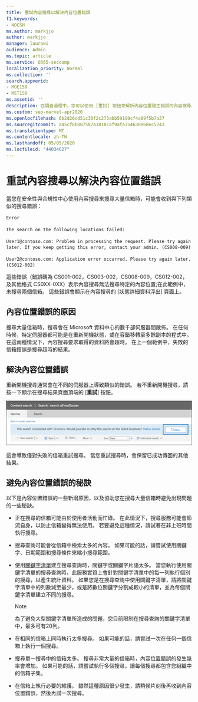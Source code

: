 ```yaml
---
title: 重試內容搜尋以解決內容位置錯誤
f1.keywords:
- NOCSH
ms.author: markjjo
author: markjjo
manager: laurawi
audience: Admin
ms.topic: article
ms.service: O365-seccomp
localization_priority: Normal
ms.collection: ''
search.appverid:
- MOE150
- MET150
ms.assetid: ''
description: 在調查過程中，您可以使用 [重試] 按鈕來解析內容位置發生錯誤的內容搜尋。
ms.custom: seo-marvel-apr2020
ms.openlocfilehash: 6b2d26cd51c30f2c273abb59199cf4a89f5b7a37
ms.sourcegitcommit: a45cf8b887587a1810caf9afa354638e68ec5243
ms.translationtype: MT
ms.contentlocale: zh-TW
ms.lasthandoff: 05/05/2020
ms.locfileid: "44034627"
---
```

# <a name="retry-a-content-search-to-resolve-a-content-location-error"></a>重試內容搜尋以解決內容位置錯誤

當您在安全性與合規性中心使用內容搜尋來搜尋大量信箱時，可能會收到與下列類似的搜尋錯誤：

```text
Error

The search on the following locations failed:

User1@contoso.com: Problem in processing the request. Please try again later. If you keep getting this error, contact your admin. (CS008-009)

User2@contoso.com: Application error occurred. Please try again later. (CS012-002)
```

這些錯誤（錯誤碼為 CS001-002，CS003-002，CS008-009，CS012-002，及其他格式 CS0XX-0XX）表示內容搜尋無法搜尋特定的內容位置;在此範例中，未搜尋兩個信箱。 這些錯誤會顯示在內容搜尋的 [狀態詳細資料浮出] 頁面上。

## <a name="cause-of-content-location-errors"></a>內容位置錯誤的原因

搜尋大量信箱時，搜尋會在 Microsoft 資料中心的數千部伺服器間散佈。 在任何時候，特定伺服器都可能是在重新開機狀態，或在容錯移轉至多餘副本的程式中。 在這兩種情況下，內容搜尋要求取得的資料將會超時。 在上一個範例中，失敗的信箱錯誤是搜尋超時的結果。

## <a name="resolving-content-location-errors"></a>解決內容位置錯誤

重新開機搜尋通常會在不同的伺服器上導致類似的錯誤。 若不重新開機搜尋，請按一下顯示在搜尋結果頁面頂端的 [**重試**] 按鈕。

![按一下 [重試] 按鈕以解決內容位置錯誤](../media/retrycontentsearch3.png)

這會導致僅對失敗的信箱重試搜尋。 當您重試搜尋時，會保留已成功傳回的其他結果。

## <a name="tips-to-avoid-content-location-errors"></a>避免內容位置錯誤的秘訣

以下是內容位置錯誤的一些新增原因，以及協助您在搜尋大量信箱時避免出現問題的一些秘訣。

- 正在搜尋的信箱可能由於使用者活動而忙碌。 在此情況下，搜尋服務可能會節流自身，以防止信箱變得無法使用。 若要避免這種情況，請試著在非上班時間執行搜尋。

- 搜尋查詢可能會從信箱中檢索太多的內容。 如果可能的話，請嘗試使用關鍵字、日期範圍和搜尋條件來縮小搜尋範圍。

- 使用[關鍵字清單](view-keyword-statistics-for-content-search.md#get-keyword-statistics-for-content-searches)建立搜尋查詢時，關鍵字或關鍵字片語太多。 當您執行使用關鍵字清單的搜尋查詢時，此服務實質上會針對關鍵字清單中的每一列執行個別的搜尋，以產生統計資料。 如果您是在搜尋查詢中使用關鍵字清單，請將關鍵字清單中的列數減至最少，或是將數位關鍵字分割成較小的清單，並為每個關鍵字清單建立不同的搜尋。

  > [!NOTE]
  > 為了避免大型關鍵字清單所造成的問題，您目前限制在搜尋查詢的關鍵字清單中，最多可有20列。

- 在相同的信箱上同時執行太多搜尋。 如果可能的話，請嘗試一次在任何一個信箱上執行一個搜尋。

- 搜尋單一搜尋中的信箱太多。 搜尋非常大量的信箱時，內容位置錯誤的發生幾率會增加。 如果可能的話，請嘗試執行多個搜尋，讓每個搜尋都包含您組織中的信箱子集。

- 在信箱上執行必要的維護。 雖然這種原因很少發生，請稍候片刻後再收到內容位置錯誤，然後再試一次搜尋。
